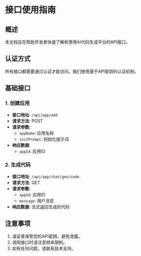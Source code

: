# 接口使用指南

## 概述
本文档旨在帮助开发者快速了解和使用AI代码生成平台的API接口。

## 认证方式
所有接口都需要通过认证才能访问。我们使用基于API密钥的认证机制。

## 基础接口

### 1. 创建应用
- **接口地址**: `/api/app/add`
- **请求方法**: POST
- **请求参数**:
  - `appName`: 应用名称
  - `initPrompt`: 初始化提示词
- **响应数据**:
  - `appId`: 应用ID

### 2. 生成代码
- **接口地址**: `/api/app/chat/gen/code`
- **请求方法**: GET
- **请求参数**:
  - `appId`: 应用ID
  - `message`: 用户消息
- **响应数据**: 流式返回生成的代码

## 注意事项
1. 请妥善保管您的API密钥，避免泄露。
2. 调用接口时请注意频率限制。
3. 如有任何问题，请联系技术支持。